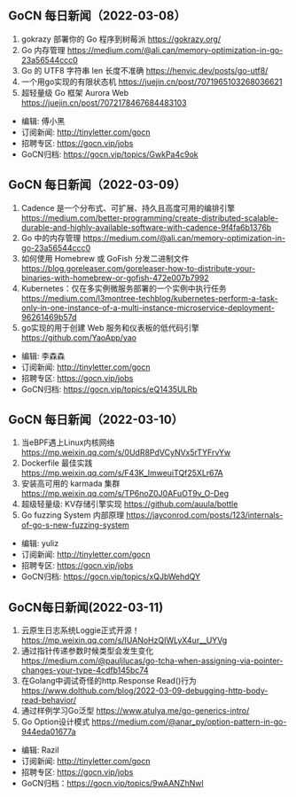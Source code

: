 ## GoCN 每日新闻（2022-03-08）

1. gokrazy 部署你的 Go 程序到树莓派 https://gokrazy.org/
2. Go 内存管理 https://medium.com/@ali.can/memory-optimization-in-go-23a56544ccc0
3. Go 的 UTF8 字符串 len 长度不准确 https://henvic.dev/posts/go-utf8/
4. 一个用go实现的有限状态机 https://juejin.cn/post/7071965103268036621
5. 超轻量级 Go 框架 Aurora Web https://juejin.cn/post/7072178467684483103

* 编辑: 傅小黑
* 订阅新闻: http://tinyletter.com/gocn
* 招聘专区: https://gocn.vip/jobs
* GoCN归档: https://gocn.vip/topics/GwkPa4c9ok


## GoCN 每日新闻（2022-03-09）

1. Cadence 是一个分布式、可扩展、持久且高度可用的编排引擎 https://medium.com/better-programming/create-distributed-scalable-durable-and-highly-available-software-with-cadence-9f4fa6b1376b
2. Go 中的内存管理 https://medium.com/@ali.can/memory-optimization-in-go-23a56544ccc0
3. 如何使用 Homebrew 或 GoFish 分发二进制文件 https://blog.goreleaser.com/goreleaser-how-to-distribute-your-binaries-with-homebrew-or-gofish-472e007b7992
4. Kubernetes：仅在多实例微服务部署的一个实例中执行任务 https://medium.com/l3montree-techblog/kubernetes-perform-a-task-only-in-one-instance-of-a-multi-instance-microservice-deployment-96261469b57d
5. go实现的用于创建 Web 服务和仪表板的低代码引擎 https://github.com/YaoApp/yao

* 编辑: 李森森
* 订阅新闻: http://tinyletter.com/gocn
* 招聘专区: https://gocn.vip/jobs
* GoCN归档: https://gocn.vip/topics/eQ1435ULRb

## GoCN 每日新闻（2022-03-10）

1. 当eBPF遇上Linux内核网络 https://mp.weixin.qq.com/s/0UdR8PdVCyNVx5rTYFrvYw
2. Dockerfile 最佳实践 https://mp.weixin.qq.com/s/F43K_lmweuiTQf25XLr67A
3. 安装高可用的 karmada 集群 https://mp.weixin.qq.com/s/TP6noZ0J0AFuOT9v_O-Deg
4. 超级轻量级: KV存储引擎实现 https://github.com/auula/bottle
5. Go fuzzing System 内部原理 https://jayconrod.com/posts/123/internals-of-go-s-new-fuzzing-system

* 编辑: yuliz
* 订阅新闻: http://tinyletter.com/gocn
* 招聘专区: https://gocn.vip/jobs
* GoCN归档: https://gocn.vip/topics/xQJbWehdQY

## GoCN每日新闻(2022-03-11)

1. 云原生日志系统Loggie正式开源！ https://mp.weixin.qq.com/s/IUANoHzQIWLyX4ur__UYVg 
2. 通过指针传递参数时候类型会发生变化 https://medium.com/@pauljlucas/go-tcha-when-assigning-via-pointer-changes-your-type-4cdfb145bc74
3. 在Golang中调试奇怪的http.Response Read()行为 https://www.dolthub.com/blog/2022-03-09-debugging-http-body-read-behavior/
4. 通过样例学习Go泛型 https://www.atulya.me/go-generics-intro/
5. Go Option设计模式 https://medium.com/@anar_py/option-pattern-in-go-944eda01677a

+ 编辑: Razil
+ 订阅新闻: http://tinyletter.com/gocn
+ 招聘专区: https://gocn.vip/jobs 
+ GoCN归档：https://gocn.vip/topics/9wAANZhNwl
